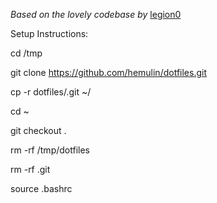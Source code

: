 _Based on the lovely codebase by_ [legion0](https://github.com/legion0/dotfiles)

Setup Instructions:


cd /tmp

git clone https://github.com/hemulin/dotfiles.git

cp -r dotfiles/.git ~/

cd ~

git checkout .

rm -rf /tmp/dotfiles

rm -rf .git

source .bashrc
